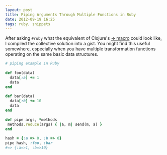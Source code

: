 ```yaml
---
layout: post
title: Piping Arguments Through Multiple Functions in Ruby
date: 2012-09-19 16:25
tags: ruby, snippets
---
```


After asking `#ruby` what the equivalent of Clojure's
[-> macro](http://clojuredocs.org/clojure_core/clojure.core/-%3E)
could look like, I compiled the collective solution into a gist. You
might find this useful somewhere, especially when you have multiple
transformation functions operating on the same basic data structures.

```ruby
# piping example in Ruby
 
def foo(data)
  data[:a] += 1
  data
end
 
def bar(data)
  data[:b] += 10
  data
end
 
def pipe args, *methods
 methods.reduce(args) { |a, m| send(m, a) }
end
 
hash = {:a => 0, :b => 0}
pipe hash, :foo, :bar
#=> {:a=>1, :b=>10}
```
